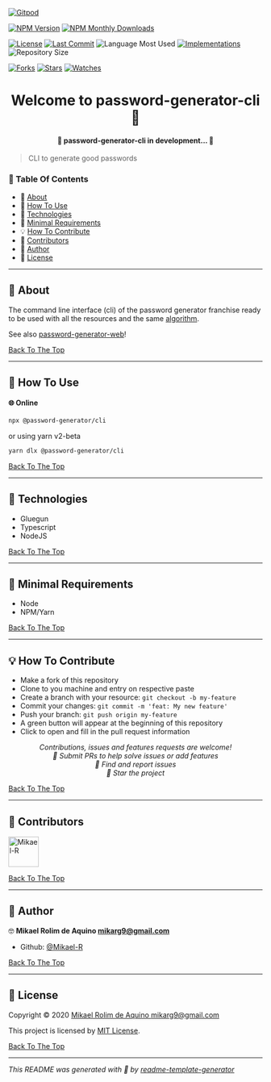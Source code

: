 [![Gitpod](https://gitpod.io/button/open-in-gitpod.svg)](https://gitpod.io/#https://github.com/password-generator/password-generator-cli)

[![NPM Version](https://img.shields.io/npm/v/@password-generator/cli.svg?style=flat-square)](https://www.npmjs.com/package/@password-generator/cli) [![NPM Monthly Downloads](https://img.shields.io/npm/dm/@password-generator/cli.svg?style=flat-square)](https://npmjs.org/package/@password-generator/cli)

[![License](https://img.shields.io/github/license/password-generator/password-generator-cli?style=flat-square)](LICENSE.md) [![Last Commit](https://img.shields.io/github/last-commit/password-generator/password-generator-cli?style=flat-square)](https://github.com/password-generator/password-generator-cli/commits/) ![Language Most Used](https://img.shields.io/github/languages/top/password-generator/password-generator-cli?style=flat-square) [![Implementations](https://img.shields.io/badge/%F0%9F%92%A1-implementations-8C8E93.svg?style=flat-square)](https://github.com/password-generator/password-generator-cli/issues) ![Repository Size](https://img.shields.io/github/repo-size/password-generator/password-generator-cli?style=flat-square)

[![Forks](https://img.shields.io/github/forks/password-generator/password-generator-cli?style=social)](https://github.com/password-generator/password-generator-cli/network/members) [![Stars](https://img.shields.io/github/stars/password-generator/password-generator-cli?style=social)](https://github.com/password-generator/password-generator-cli/stargazers) [![Watches](https://img.shields.io/github/watchers/password-generator/password-generator-cli?style=social)](https://github.com/password-generator/password-generator-cli/watchers)

<h1 id="title" align="center">Welcome to password-generator-cli 👋</h1>

<h4 align="center">🚧 password-generator-cli in development... 🚧</h4>

> CLI to generate good passwords

### 🔖 Table Of Contents

- 📃 [About](#about)
- 🤔 [How To Use](#how-to-use)
- 🚀 [Technologies](#technologies)
- 🌱 [Minimal Requirements](#minimal-requirements)
- 💡 [How To Contribute](#how-to-contribute)
- 🤗 [Contributors](#contributors)
- 👤 [Author](#author)
- 🔏 [License](#license)

---

<h2 id="about">📃 About</h2>

The command line interface (cli) of the password generator franchise ready to be used with all the resources and the same [algorithm](https://github.com/password-generator/password-generator-package).

See also [password-generator-web](https://github.com/password-generator/password-generator-web)!

[Back To The Top](#title)

---

<h2 id="how-to-use">🤔 How To Use</h2>

#### 🌐 Online

```sh
npx @password-generator/cli
```
or using yarn v2-beta
```sh
yarn dlx @password-generator/cli
```

[Back To The Top](#title)

---

<h2 id="technologies">🚀 Technologies</h2>

- Gluegun
- Typescript
- NodeJS

[Back To The Top](#title)

---

<h2 id="minimal-requirements">🌱 Minimal Requirements</h2>

- Node
- NPM/Yarn

[Back To The Top](#title)

---

<h2 id="how-to-contribute">💡 How To Contribute</h2>

- Make a fork of this repository
- Clone to you machine and entry on respective paste
- Create a branch with your resource: `git checkout -b my-feature`
- Commit your changes: `git commit -m 'feat: My new feature'`
- Push your branch: `git push origin my-feature`
- A green button will appear at the beginning of this repository
- Click to open and fill in the pull request information

<p align="center">
<i>Contributions, issues and features requests are welcome!</i><br />
<i>📮 Submit PRs to help solve issues or add features</i><br />
<i>🐛 Find and report issues</i><br />
<i>🌟 Star the project</i><br />
</p>

[Back To The Top](#title)

---

<h2 id="contributors">🤗 Contributors</h2>

<p>

<a href="https://github.com/Mikael-R"><img width="60px" src="https://avatars1.githubusercontent.com/u/60241602?v=4" alt="Mikael-R"/></a>

</p>

[Back To The Top](#title)

---

<h2 id="author">👤 Author</h2>

🤓 **Mikael Rolim de Aquino <mikarg9@gmail.com>**

- Github: [@Mikael-R](https://github.com/Mikael-R)

[Back To The Top](#title)

---

<h2 id="license">🔏 License</h2>

Copyright © 2020 [Mikael Rolim de Aquino <mikarg9@gmail.com>](https://github.com/password-generator)

This project is licensed by [MIT License](https://api.github.com/licenses/mit).

[Back To The Top](#title)

---

_This README was generated with 💟 by [readme-template-generator](https://github.com/Mikael-R/readme-template-generator)_
